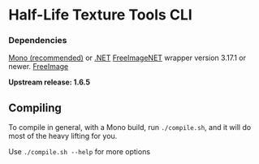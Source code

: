 # Half-Life Texture Tools CLI


### Dependencies
[Mono \(recommended\)](https://www.mono-project.com/download/stable/) or [.NET](https://dotnet.microsoft.com/en-us/download)
[FreeImageNET](https://www.nuget.org/packages/FreeImageNET/) wrapper version 3.17.1 or newer.
[FreeImage](https://freeimage.sourceforge.net)

**Upstream release: 1.6.5**

## Compiling
To compile in general, with a Mono build, run `./compile.sh`, and it will do most of the heavy lifting for you.

Use `./compile.sh --help` for more options